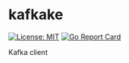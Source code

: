 # kafkake
[![License: MIT](https://img.shields.io/badge/License-MIT-yellow.svg)](./LICENSE)
[![Go Report Card](https://goreportcard.com/badge/github.com/db-sara/kafkake)](https://goreportcard.com/report/github.com/db-sara/kafkake)

Kafka client
